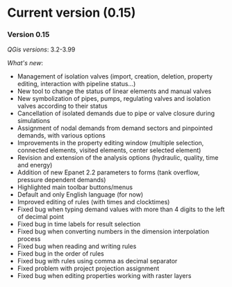 # Current version (0.15)

### Version 0.15

_QGis versions_: 3.2-3.99

_What's new_:

* Management of isolation valves (import, creation, deletion, property editing, interaction with pipeline status...)
* New tool to change the status of linear elements and manual valves
* New symbolization of pipes, pumps, regulating valves and isolation valves according to their status
* Cancellation of isolated demands due to pipe or valve closure during simulations
* Assignment of nodal demands from demand sectors and pinpointed demands, with various options
* Improvements in the property editing window (multiple selection, connected elements, visited elements, center selected element)
* Revision and extension of the analysis options (hydraulic, quality, time and energy)
* Addition of new Epanet 2.2 parameters to forms (tank overflow, pressure dependent demands)
* Highlighted main toolbar buttons/menus
* Default and only English language (for now)
* Improved editing of rules (with times and clocktimes)
* Fixed bug when typing demand values with more than 4 digits to the left of decimal point
* Fixed bug in time labels for result selection
* Fixed bug when converting numbers in the dimension interpolation process
* Fixed bug when reading and writing rules
* Fixed bug in the order of rules
* Fixed bug with rules using comma as decimal separator
* Fixed problem with project projection assignment
* Fixed bug when editing properties working with raster layers
